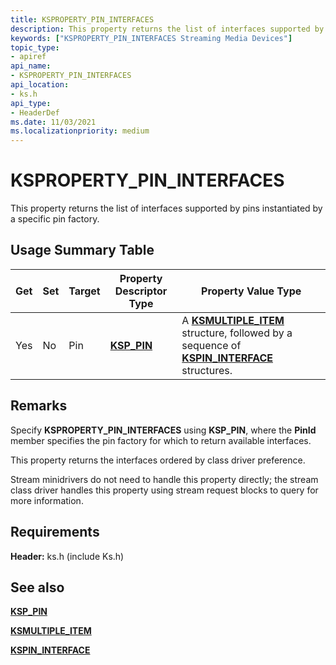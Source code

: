 ```yaml
---
title: KSPROPERTY_PIN_INTERFACES
description: This property returns the list of interfaces supported by pins instantiated by a specific pin factory.
keywords: ["KSPROPERTY_PIN_INTERFACES Streaming Media Devices"]
topic_type:
- apiref
api_name:
- KSPROPERTY_PIN_INTERFACES
api_location:
- ks.h
api_type:
- HeaderDef
ms.date: 11/03/2021
ms.localizationpriority: medium
---
```


# KSPROPERTY_PIN_INTERFACES

This property returns the list of interfaces supported by pins instantiated by a specific pin factory.

## Usage Summary Table

| Get | Set | Target | Property Descriptor Type | Property Value Type |
|--|--|--|--|--|
| Yes | No | Pin | [**KSP_PIN**](/windows-hardware/drivers/ddi/ks/ns-ks-ksp_pin) | A [**KSMULTIPLE_ITEM**](/windows-hardware/drivers/ddi/ks/ns-ks-ksmultiple_item) structure, followed by a sequence of [**KSPIN_INTERFACE**](kspin-interface-structure.md) structures. |

## Remarks

Specify **KSPROPERTY_PIN_INTERFACES** using **KSP_PIN**, where the **PinId** member specifies the pin factory for which to return available interfaces.

This property returns the interfaces ordered by class driver preference.

Stream minidrivers do not need to handle this property directly; the stream class driver handles this property using stream request blocks to query for more information.

## Requirements

**Header:** ks.h (include Ks.h)

## See also

[**KSP_PIN**](/windows-hardware/drivers/ddi/ks/ns-ks-ksp_pin)

[**KSMULTIPLE_ITEM**](/windows-hardware/drivers/ddi/ks/ns-ks-ksmultiple_item)

[**KSPIN_INTERFACE**](kspin-interface-structure.md)
